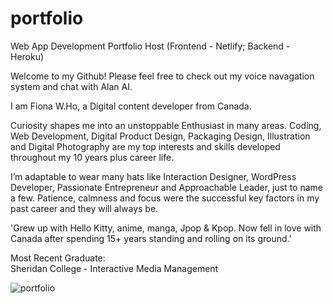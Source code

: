 # portfolio
Web App Development Portfolio Host (Frontend - Netlify; Backend - Heroku)

Welcome to my Github! Please feel free to check out my voice navagation system and chat with Alan AI. 

I am Fiona W.Ho, a Digital content developer from Canada.

Curiosity shapes me into an unstoppable Enthusiast in many areas. Coding, Web Development, Digital Product Design, Packaging Design, Illustration and Digital Photography are my top interests and skills developed throughout my 10 years plus career life.

I’m adaptable to wear many hats like Interaction Designer, WordPress Developer, Passionate Entrepreneur and Approachable Leader, just to name a few. Patience, calmness and focus were the successful key factors in my past career and they will always be.

'Grew up with Hello Kitty, anime, manga, Jpop & Kpop. Now fell in love with Canada after spending 15+ years standing and rolling on its ground.'<br>


Most Recent Graduate:<br>
Sheridan College - Interactive Media Management<br>

![portfolio](https://user-images.githubusercontent.com/71687694/119218533-cbba6b80-baae-11eb-9223-fd6e5c754255.png)
